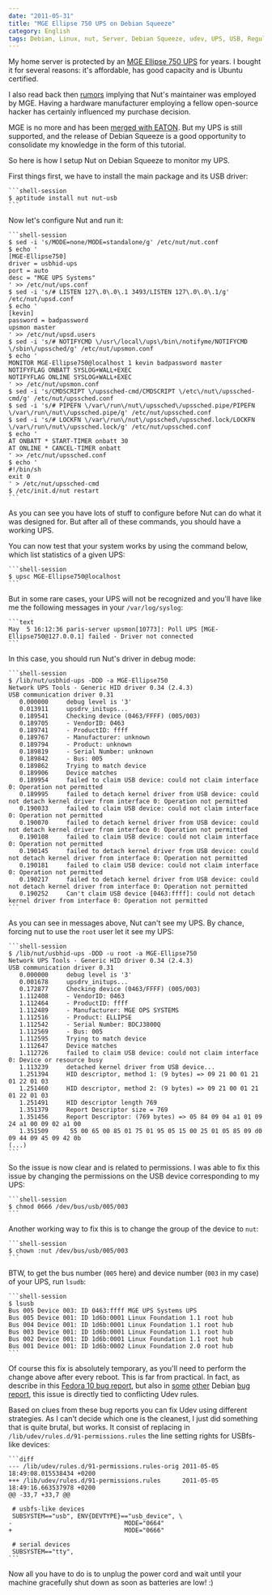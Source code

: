 ```yaml
---
date: "2011-05-31"
title: "MGE Ellipse 750 UPS on Debian Squeeze"
category: English
tags: Debian, Linux, nut, Server, Debian Squeeze, udev, UPS, USB, Regular expression
---
```


My home server is protected by an [MGE Ellipse 750 UPS](https://www.mgeops.com/index.php/products__1/230v_products/ups/ellipse_asr) for years. I bought it for several reasons: it's affordable, has good capacity and is Ubuntu certified.

I also read back then [rumors](https://blog.mansonthomas.com/2008/10/setting-up-ups-link-with-ubuntu-server.html) implying that Nut's maintainer was employed by MGE. Having a hardware manufacturer employing a fellow open-source hacker has certainly influenced my purchase decision.

MGE is no more and has been [merged with EATON](https://www.eaton.com/Eaton/OurCompany/NewsEvents/NewsReleases/CT_136576). But my UPS is still supported, and the release of Debian Squeeze is a good opportunity to consolidate my knowledge in the form of this tutorial.

So here is how I setup Nut on Debian Squeeze to monitor my UPS.

First things first, we have to install the main package and its USB driver:

    ```shell-session
    $ aptitude install nut nut-usb
    ```

Now let's configure Nut and run it:

    ```shell-session
    $ sed -i 's/MODE=none/MODE=standalone/g' /etc/nut/nut.conf
    $ echo '
    [MGE-Ellipse750]
    driver = usbhid-ups
    port = auto
    desc = "MGE UPS Systems"
    ' >> /etc/nut/ups.conf
    $ sed -i 's/# LISTEN 127\.0\.0\.1 3493/LISTEN 127\.0\.0\.1/g' /etc/nut/upsd.conf
    $ echo '
    [kevin]
    password = badpassword
    upsmon master
    ' >> /etc/nut/upsd.users
    $ sed -i 's/# NOTIFYCMD \/usr\/local\/ups\/bin\/notifyme/NOTIFYCMD \/sbin\/upssched/g' /etc/nut/upsmon.conf
    $ echo '
    MONITOR MGE-Ellipse750@localhost 1 kevin badpassword master
    NOTIFYFLAG ONBATT SYSLOG+WALL+EXEC
    NOTIFYFLAG ONLINE SYSLOG+WALL+EXEC
    ' >> /etc/nut/upsmon.conf
    $ sed -i 's/CMDSCRIPT \/upssched-cmd/CMDSCRIPT \/etc\/nut\/upssched-cmd/g' /etc/nut/upssched.conf
    $ sed -i 's/# PIPEFN \/var\/run\/nut\/upssched\/upssched.pipe/PIPEFN \/var\/run\/nut\/upssched.pipe/g' /etc/nut/upssched.conf
    $ sed -i 's/# LOCKFN \/var\/run\/nut\/upssched\/upssched.lock/LOCKFN \/var\/run\/nut\/upssched.lock/g' /etc/nut/upssched.conf
    $ echo '
    AT ONBATT * START-TIMER onbatt 30
    AT ONLINE * CANCEL-TIMER onbatt
    ' >> /etc/nut/upssched.conf
    $ echo '
    #!/bin/sh
    exit 0
    ' > /etc/nut/upssched-cmd
    $ /etc/init.d/nut restart
    ```

As you can see you have lots of stuff to configure before Nut can do what it was designed for. But after all of these commands, you should have a working UPS.

You can now test that your system works by using the command below, which list statistics of a given UPS:

    ```shell-session
    $ upsc MGE-Ellipse750@localhost
    ```

But in some rare cases, your UPS will not be recognized and you'll have like me the following messages in your `/var/log/syslog`:

    ```text
    May  5 16:12:36 paris-server upsmon[10773]: Poll UPS [MGE-Ellipse750@127.0.0.1] failed - Driver not connected
    ```

In this case, you should run Nut's driver in debug mode:

    ```shell-session
    $ /lib/nut/usbhid-ups -DDD -a MGE-Ellipse750
    Network UPS Tools - Generic HID driver 0.34 (2.4.3)
    USB communication driver 0.31
       0.000000     debug level is '3'
       0.013911     upsdrv_initups...
       0.189541     Checking device (0463/FFFF) (005/003)
       0.189705     - VendorID: 0463
       0.189741     - ProductID: ffff
       0.189767     - Manufacturer: unknown
       0.189794     - Product: unknown
       0.189819     - Serial Number: unknown
       0.189842     - Bus: 005
       0.189862     Trying to match device
       0.189906     Device matches
       0.189954     failed to claim USB device: could not claim interface 0: Operation not permitted
       0.189995     failed to detach kernel driver from USB device: could not detach kernel driver from interface 0: Operation not permitted
       0.190033     failed to claim USB device: could not claim interface 0: Operation not permitted
       0.190070     failed to detach kernel driver from USB device: could not detach kernel driver from interface 0: Operation not permitted
       0.190108     failed to claim USB device: could not claim interface 0: Operation not permitted
       0.190145     failed to detach kernel driver from USB device: could not detach kernel driver from interface 0: Operation not permitted
       0.190181     failed to claim USB device: could not claim interface 0: Operation not permitted
       0.190217     failed to detach kernel driver from USB device: could not detach kernel driver from interface 0: Operation not permitted
       0.190252     Can't claim USB device [0463:ffff]: could not detach kernel driver from interface 0: Operation not permitted
    ```

As you can see in messages above, Nut can't see my UPS. By chance, forcing nut to use the `root` user let it see my UPS:

    ```shell-session
    $ /lib/nut/usbhid-ups -DDD -u root -a MGE-Ellipse750
    Network UPS Tools - Generic HID driver 0.34 (2.4.3)
    USB communication driver 0.31
       0.000000     debug level is '3'
       0.001678     upsdrv_initups...
       0.172877     Checking device (0463/FFFF) (005/003)
       1.112408     - VendorID: 0463
       1.112464     - ProductID: ffff
       1.112489     - Manufacturer: MGE OPS SYSTEMS
       1.112516     - Product: ELLIPSE
       1.112542     - Serial Number: BDCJ3800Q
       1.112569     - Bus: 005
       1.112595     Trying to match device
       1.112647     Device matches
       1.112726     failed to claim USB device: could not claim interface 0: Device or resource busy
       1.113239     detached kernel driver from USB device...
       1.251394     HID descriptor, method 1: (9 bytes) => 09 21 00 01 21 01 22 01 03
       1.251460     HID descriptor, method 2: (9 bytes) => 09 21 00 01 21 01 22 01 03
       1.251491     HID descriptor length 769
       1.351379     Report Descriptor size = 769
       1.351456     Report Descriptor: (769 bytes) => 05 84 09 04 a1 01 09 24 a1 00 09 02 a1 00
       1.351509      55 00 65 00 85 01 75 01 95 05 15 00 25 01 05 85 09 d0 09 44 09 45 09 42 0b
    (...)
    ```

So the issue is now clear and is related to permissions. I was able to fix this issue by changing the permissions on the USB device corresponding to my UPS:

    ```shell-session
    $ chmod 0666 /dev/bus/usb/005/003
    ```

Another working way to fix this is to change the group of the device to `nut`:

    ```shell-session
    $ chown :nut /dev/bus/usb/005/003
    ```

BTW, to get the bus number (`005` here) and device number (`003` in my case) of your UPS, run `lsudb`:

    ```shell-session
    $ lsusb
    Bus 005 Device 003: ID 0463:ffff MGE UPS Systems UPS
    Bus 005 Device 001: ID 1d6b:0001 Linux Foundation 1.1 root hub
    Bus 004 Device 001: ID 1d6b:0001 Linux Foundation 1.1 root hub
    Bus 003 Device 001: ID 1d6b:0001 Linux Foundation 1.1 root hub
    Bus 002 Device 001: ID 1d6b:0001 Linux Foundation 1.1 root hub
    Bus 001 Device 001: ID 1d6b:0002 Linux Foundation 2.0 root hub
    ```

Of course this fix is absolutely temporary, as you'll need to perform the change above after every reboot. This is far from practical. In fact, as describe in this [Fedora 10 bug report](https://bugzilla.redhat.com/show_bug.cgi?id=488368), but also in [some](https://bugs.debian.org/cgi-bin/bugreport.cgi?bug=529664) [other](https://bugs.debian.org/cgi-bin/bugreport.cgi?bug=334105) Debian [bug report](https://bugs.debian.org/cgi-bin/bugreport.cgi?bug=325878), this issue is directly tied to conflicting Udev rules.

Based on clues from these bug reports you can fix Udev using different strategies. As I can't decide which one is the cleanest, I just did something that is quite brutal, but works. It consist of replacing in `/lib/udev/rules.d/91-permissions.rules` the line setting rights for USBfs-like devices:

    ```diff
    --- /lib/udev/rules.d/91-permissions.rules-orig 2011-05-05 18:49:08.015538434 +0200
    +++ /lib/udev/rules.d/91-permissions.rules      2011-05-05 18:49:16.663537978 +0200
    @@ -33,7 +33,7 @@

     # usbfs-like devices
     SUBSYSTEM=="usb", ENV{DEVTYPE}=="usb_device", \
    -                               MODE="0664"
    +                               MODE="0666"

     # serial devices
     SUBSYSTEM=="tty",
    ```

Now all you have to do is to unplug the power cord and wait until your machine gracefully shut down as soon as batteries are low! :)
